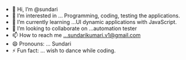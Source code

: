 - 👋 Hi, I’m @sundari
- 👀 I’m interested in ... Programming, coding, testing the applications.
- 🌱 I’m currently learning ...UI dynamic applications with JavaScript.
- 💞️ I’m looking to collaborate on ...automation tester
- 📫 How to reach me ...sundarikumari.v1@gmail.com
- 😄 Pronouns: ... Sundari
- ⚡ Fun fact: ... wish to dance while coding.

<!---
sundari2225/sundari2225 is a ✨ special ✨ repository because its `README.md` (this file) appears on your GitHub profile.
You can click the Preview link to take a look at your changes.
--->

